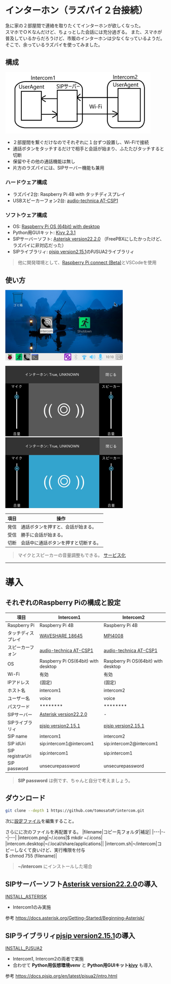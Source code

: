 # インターホン（ラズパイ２台接続）

急に家の２部屋間で連絡を取りたくてインターホンが欲しくなった。<br>
スマホでＯＫなんだけど、ちょっとした会話には充分過ぎる。
また、スマホが普及しているからだろうけど、市販のインターホンは少なくなっているようだ。<br>
そこで、余っているラズパイを使ってみました。

##  構成

![構成図](image/chart.png)
* ２部屋間を繋ぐだけなのでそれぞれに１台ずつ設置し、Wi-Fiで接続
* 通話ボタンをタッチするだけで相手と会話が始まり、ふたたびタッチすると切断
* 保留やその他の通話機能は無し
* 片方のラズパイには、SIPサーバー機能も兼用

### ハードウェア構成

* ラズパイ2台: Raspberry Pi 4B with タッチディスプレイ
* USBスピーカーフォン2台: [audio-technica AT-CSP1](https://www.audio-technica.co.jp/product/AT-CSP1)

### ソフトウェア構成

* OS: [Raspberry Pi OS (64bit) with desktop](https://www.raspberrypi.com/software/operating-systems/)
* Python用GUIキット: [Kivy 2.3.1](https://kivy.org/) 
* SIPサーバーソフト: [Asterisk version22.2.0](https://www.asterisk.org/) （FreePBXにしたかったけど、ラズパイに非対応だった）
* SIPライブラリィ: [pjsip version2.15.1](https://www.pjsip.org/)のPJSUA2ライブラリィ

> 他に開発環境として、[Raspberry Pi connect (Beta)](https://www.raspberrypi.com/software/connect/)とVSCodeを使用

## 使い方
![画面](image/window.png)

![アプリ画面待ち](image/screenshot.png)
![アプリ画面会話中](image/calling.png)

|項目|操作|
|---|---|
|発信|通話ボタンを押すと、会話が始まる。|
|受信|勝手に会話が始まる。|
|切断|会話中に通話ボタンを押すと切断する。|

> マイクとスピーカーの音量調整もできる。
> [サービス化](config/service/README.md)

---

# 導入

## それぞれのRaspberry Piの構成と設定

|項目|Intercom1|Intercom2|
|---|---|---|
|Raspberry Pi|Raspberry Pi 4B|Raspberry Pi 4B|
|タッチディスプレイ|[WAVESHARE 18645](https://www.waveshare.com/4.3inch-dsi-lcd-with-case.htm)|[MPI4008](https://github.com/goodtft/LCD-show)|
|スピーカーフォン|[audio-technica AT-CSP1](https://www.audio-technica.co.jp/product/AT-CSP1)|[audio-technica AT-CSP1](https://www.audio-technica.co.jp/product/AT-CSP1)|
|OS|Raspberry Pi OS(64bit) with desktop|Raspberry Pi OS(64bit) with desktop|
|Wi-Fi|有効|有効|
|IPアドレス|(固定)|(固定)|
|ホスト名|intercom1|intercom2|
|ユーザー名|voice|voice|
|パスワード|********|********|
|SIPサーバー|[Asterisk version22.2.0](https://www.asterisk.org/)|-|
|SIPライブラリィ|[pjsip version2.15.1](https://www.pjsip.org/)|[pjsip version2.15.1](https://www.pjsip.org/)|
|SIP name|intercom1|intercom2|
|SIP idUri|sip:intercom1@intercom1|sip:intercom2@intercom1|
|SIP registrarUri|sip:intercom1|sip:intercom1|
|SIP password|unsecurepassword|unsecurepassword|
> **SIP password** は例です、ちゃんと自分で考えましょう。

## ダウンロード

~~~sh
git clone --depth 1 https://github.com/tomosatoP/intercom.git
~~~

次に[設定ファイル](config/README.md)を編集すること。

さらにに次のファイルを再配置する。
|filename|コピー先フォルダ|補足|
|---|---|---|
|intercom.png|~/.icons|$ mkdir ~/.icons|
|intercom.desktop|~/.local/share/applications||
|intercom.sh|~/intercom|コピーしなくて良いけど、実行権限を付与<br>$ chmod 755 (filename)|
> **~/intercom** にインストールした場合

## SIPサーバーソフト[Asterisk version22.2.0](https://www.asterisk.org/)の導入

[INSTALL_ASTERISK](INSTALL_ASTERISK.md) 

* Intercom1のみ実施

参考 https://docs.asterisk.org/Getting-Started/Beginning-Asterisk/


## SIPライブラリィ[pjsip version2.15.1](https://www.pjsip.org/)の導入

[INSTALL_PJSUA2](INSTALL_PJSUA2.md)

* Intercom1, Intercom2の両者で実施
* 合わせて **Python用仮想環境venv** と **Python用GUIキット[kivy](https://kivy.org/)** も導入

参考 https://docs.pjsip.org/en/latest/pjsua2/intro.html
